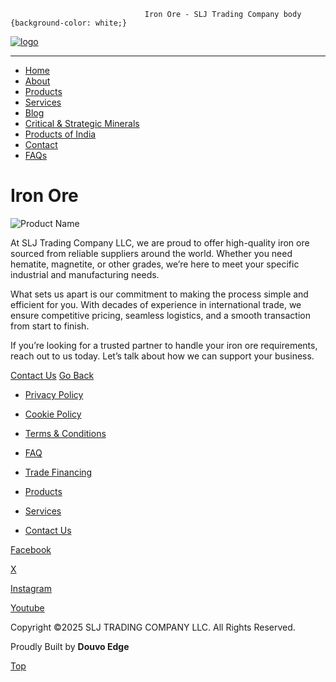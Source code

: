                                   Iron Ore - SLJ Trading Company body {background-color: white;}

[![logo](https://sljtradingcompany.b-cdn.net/pics/slj-logo.png)](index.html)

* * *

*   [Home](index.html)
*   [About](about.html)
*   [Products](products.html)
*   [Services](services.html)
*   [Blog](blog.html)
*   [Critical & Strategic Minerals](critical-strategic-minerals.html)
*   [Products of India](products-of-india.html)
*   [Contact](contact.html)
*   [FAQs](faq.html)

Iron Ore
========

![Product Name](https://sljtradingcompany.b-cdn.net/pics/Depositphotos_563544146_ds.jpg)

At SLJ Trading Company LLC, we are proud to offer high-quality iron ore sourced from reliable suppliers around the world. Whether you need hematite, magnetite, or other grades, we’re here to meet your specific industrial and manufacturing needs.

What sets us apart is our commitment to making the process simple and efficient for you. With decades of experience in international trade, we ensure competitive pricing, seamless logistics, and a smooth transaction from start to finish.

If you’re looking for a trusted partner to handle your iron ore requirements, reach out to us today. Let’s talk about how we can support your business.

[Contact Us](contact.html) [Go Back](index.html#featured-products)

*   [Privacy Policy](privacy.html)
*   [Cookie Policy](cookies.html)
*   [Terms & Conditions](terms.html)
*   [FAQ](faq.html)

*   [Trade Financing](trade-financing.html)
*   [Products](products.html)
*   [Services](services.html)
*   [Contact Us](contact.html)

[Facebook](https://www.facebook.com/indonez)

[X](https://twitter.com/indonez_tw)

[Instagram](https://www.instagram.com/indonez_ig)

[Youtube](#some-link)

Copyright ©2025 SLJ TRADING COMPANY LLC. All Rights Reserved.

Proudly Built by **Douvo Edge**

[Top](#)